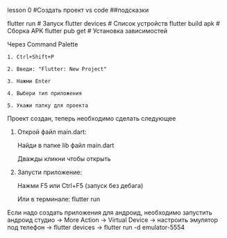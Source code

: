 lesson 0
#Создать проект vs code 
##подсказки

flutter run          # Запуск
flutter devices      # Список устройств
flutter build apk    # Сборка APK
flutter pub get      # Установка зависимостей

Через Command Palette

    1. Ctrl+Shift+P

    2. Введи: "Flutter: New Project"

    3. Нажми Enter

    4. Выбери тип приложения

    5. Укажи папку для проекта
    
Проект создан, теперь необходимо сделать следующее

1. Открой файл main.dart:

    Найди в папке lib файл main.dart

    Дважды кликни чтобы открыть

2. Запусти приложение:

    Нажми F5 или Ctrl+F5 (запуск без дебага)

    Или в терминале: flutter run
    
Если надо создать приложения для андроид, необходимо запустить андроид студио -> More Action -> Virtual Device -> настроить эмулятор под телефон -> flutter devices -> flutter run -d emulator-5554



    

